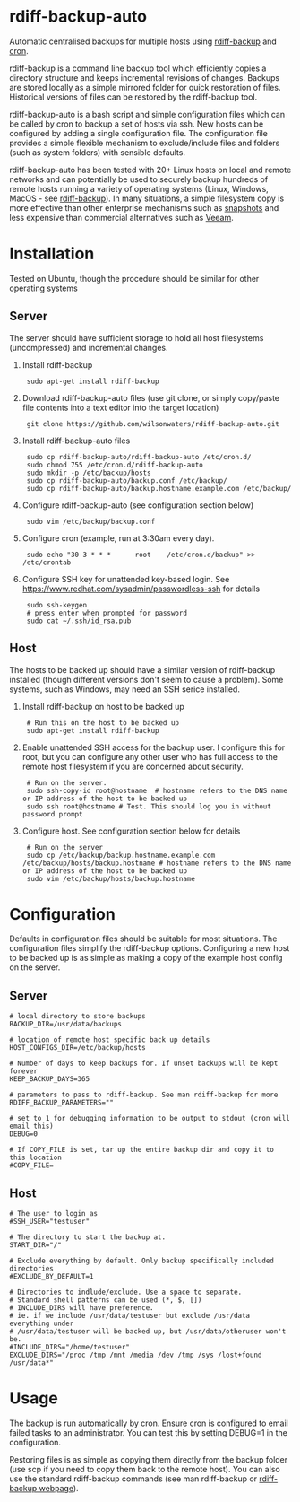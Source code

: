# rdiff-backup-auto
Automatic centralised backups for multiple hosts using [rdiff-backup](https://github.com/rdiff-backup/rdiff-backup) and [cron](https://en.wikipedia.org/wiki/Cron).

rdiff-backup is a command line backup tool which efficiently copies a directory structure and keeps incremental revisions of changes. Backups are stored locally as a simple mirrored folder for quick restoration of files. Historical versions of files can be restored by the rdiff-backup tool.

rdiff-backup-auto is a bash script and simple configuration files which can be called by cron to backup a set of hosts via ssh. New hosts can be configured by adding a single configuration file. The configuration file provides a simple flexible mechanism to exclude/include files and folders (such as system folders) with sensible defaults.

rdiff-backup-auto has been tested with 20+ Linux hosts on local and remote networks and can potentially be used to securely backup hundreds of remote hosts running a variety of operating systems (Linux, Windows, MacOS - see [rdiff-backup](https://github.com/rdiff-backup/rdiff-backup)). In many situations, a simple filesystem copy is more effective than other enterprise mechanisms such as [snapshots](https://en.wikipedia.org/wiki/Snapshot_(computer_storage)) and less expensive than commercial alternatives such as [Veeam](https://www.veeam.com/).

# Installation

Tested on Ubuntu, though the procedure should be similar for other operating systems

## Server

The server should have sufficient storage to hold all host filesystems (uncompressed) and incremental changes.

1. Install rdiff-backup

        sudo apt-get install rdiff-backup
1. Download rdiff-backup-auto files (use git clone, or simply copy/paste file contents into a text editor into the target location)

        git clone https://github.com/wilsonwaters/rdiff-backup-auto.git     
1. Install rdiff-backup-auto files

        sudo cp rdiff-backup-auto/rdiff-backup-auto /etc/cron.d/
        sudo chmod 755 /etc/cron.d/rdiff-backup-auto
        sudo mkdir -p /etc/backup/hosts
        sudo cp rdiff-backup-auto/backup.conf /etc/backup/
        sudo cp rdiff-backup-auto/backup.hostname.example.com /etc/backup/
1. Configure rdiff-backup-auto (see configuration section below)

        sudo vim /etc/backup/backup.conf
1. Configure cron (example, run at 3:30am every day).

        sudo echo "30 3 * * *      root    /etc/cron.d/backup" >> /etc/crontab
1. Configure SSH key for unattended key-based login. See https://www.redhat.com/sysadmin/passwordless-ssh for details

        sudo ssh-keygen
        # press enter when prompted for password
        sudo cat ~/.ssh/id_rsa.pub
## Host

The hosts to be backed up should have a similar version of rdiff-backup installed (though different versions don't seem to cause a problem). Some systems, such as Windows, may need an SSH serice installed.

1. Install rdiff-backup on host to be backed up

        # Run this on the host to be backed up
        sudo apt-get install rdiff-backup
1. Enable unattended SSH access for the backup user. I configure this for root, but you can configure any other user who has full access to the remote host filesystem if you are concerned about security.

        # Run on the server.
        sudo ssh-copy-id root@hostname  # hostname refers to the DNS name or IP address of the host to be backed up
        sudo ssh root@hostname # Test. This should log you in without password prompt
1. Configure host. See configuration section below for details

        # Run on the server
        sudo cp /etc/backup/backup.hostname.example.com /etc/backup/hosts/backup.hostname # hostname refers to the DNS name or IP address of the host to be backed up
        sudo vim /etc/backup/hosts/backup.hostname
# Configuration

Defaults in configuration files should be suitable for most situations. The configuration files simplify the rdiff-backup options. Configuring a new host to be backed up is as simple as making a copy of the example host config on the server.

## Server

```
# local directory to store backups
BACKUP_DIR=/usr/data/backups

# location of remote host specific back up details
HOST_CONFIGS_DIR=/etc/backup/hosts

# Number of days to keep backups for. If unset backups will be kept forever
KEEP_BACKUP_DAYS=365

# parameters to pass to rdiff-backup. See man rdiff-backup for more
RDIFF_BACKUP_PARAMETERS=""

# set to 1 for debugging information to be output to stdout (cron will email this)
DEBUG=0

# If COPY_FILE is set, tar up the entire backup dir and copy it to this location
#COPY_FILE=

```

## Host

```
# The user to login as
#SSH_USER="testuser"

# The directory to start the backup at.
START_DIR="/"

# Exclude everything by default. Only backup specifically included directories
#EXCLUDE_BY_DEFAULT=1

# Directories to indlude/exclude. Use a space to separate. 
# Standard shell patterns can be used (*, $, [])
# INCLUDE_DIRS will have preference.
# ie. if we include /usr/data/testuser but exclude /usr/data everything under
# /usr/data/testuser will be backed up, but /usr/data/otheruser won't be.
#INCLUDE_DIRS="/home/testuser"
EXCLUDE_DIRS="/proc /tmp /mnt /media /dev /tmp /sys /lost+found /usr/data*"
```

# Usage

The backup is run automatically by cron. Ensure cron is configured to email failed tasks to an administrator. You can test this by setting DEBUG=1 in the configuration.

Restoring files is as simple as copying them directly from the backup folder (use scp if you need to copy them back to the remote host). You can also use the standard rdiff-backup commands (see man rdiff-backup or [rdiff-backup webpage](https://rdiff-backup.net/)).
